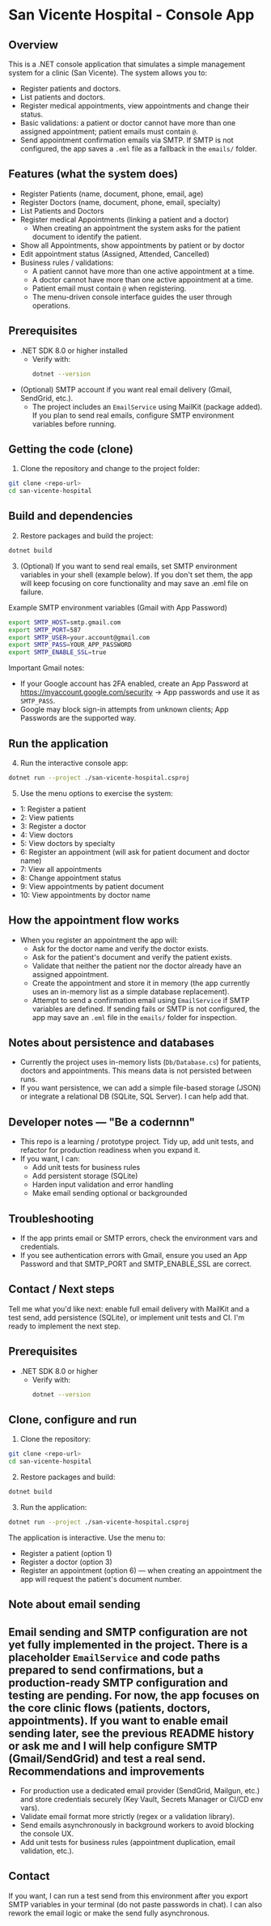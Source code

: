# San Vicente Hospital - Console App

Overview
--------
This is a .NET console application that simulates a simple management system for a clinic (San Vicente). The system allows you to:

- Register patients and doctors.
- List patients and doctors.
- Register medical appointments, view appointments and change their status.
- Basic validations: a patient or doctor cannot have more than one assigned appointment; patient emails must contain `@`.
- Send appointment confirmation emails via SMTP. If SMTP is not configured, the app saves a `.eml` file as a fallback in the `emails/` folder.

Features (what the system does)
--------------------------------
- Register Patients (name, document, phone, email, age)
- Register Doctors (name, document, phone, email, specialty)
- List Patients and Doctors
- Register medical Appointments (linking a patient and a doctor)
	- When creating an appointment the system asks for the patient document to identify the patient.
- Show all Appointments, show appointments by patient or by doctor
- Edit appointment status (Assigned, Attended, Cancelled)
- Business rules / validations:
	- A patient cannot have more than one active appointment at a time.
	- A doctor cannot have more than one active appointment at a time.
	- Patient email must contain `@` when registering.
	- The menu-driven console interface guides the user through operations.

Prerequisites
-------------
- .NET SDK 8.0 or higher installed
	- Verify with:
		```bash
		dotnet --version
		```
- (Optional) SMTP account if you want real email delivery (Gmail, SendGrid, etc.).
	- The project includes an `EmailService` using MailKit (package added). If you plan to send real emails, configure SMTP environment variables before running.

Getting the code (clone)
-------------------------
1. Clone the repository and change to the project folder:

```bash
git clone <repo-url>
cd san-vicente-hospital
```

Build and dependencies
----------------------
2. Restore packages and build the project:

```bash
dotnet build
```

3. (Optional) If you want to send real emails, set SMTP environment variables in your shell (example below). If you don't set them, the app will keep focusing on core functionality and may save an .eml file on failure.

Example SMTP environment variables (Gmail with App Password)
```bash
export SMTP_HOST=smtp.gmail.com
export SMTP_PORT=587
export SMTP_USER=your.account@gmail.com
export SMTP_PASS=YOUR_APP_PASSWORD
export SMTP_ENABLE_SSL=true
```

Important Gmail notes:
- If your Google account has 2FA enabled, create an App Password at https://myaccount.google.com/security → App passwords and use it as `SMTP_PASS`.
- Google may block sign-in attempts from unknown clients; App Passwords are the supported way.

Run the application
-------------------
4. Run the interactive console app:

```bash
dotnet run --project ./san-vicente-hospital.csproj
```

5. Use the menu options to exercise the system:
- 1: Register a patient
- 2: View patients
- 3: Register a doctor
- 4: View doctors
- 5: View doctors by specialty
- 6: Register an appointment (will ask for patient document and doctor name)
- 7: View all appointments
- 8: Change appointment status
- 9: View appointments by patient document
- 10: View appointments by doctor name

How the appointment flow works
-----------------------------
- When you register an appointment the app will:
	- Ask for the doctor name and verify the doctor exists.
	- Ask for the patient's document and verify the patient exists.
	- Validate that neither the patient nor the doctor already have an assigned appointment.
	- Create the appointment and store it in memory (the app currently uses an in-memory list as a simple database replacement).
	- Attempt to send a confirmation email using `EmailService` if SMTP variables are defined. If sending fails or SMTP is not configured, the app may save an `.eml` file in the `emails/` folder for inspection.

Notes about persistence and databases
-----------------------------------
- Currently the project uses in-memory lists (`Db/Database.cs`) for patients, doctors and appointments. This means data is not persisted between runs.
- If you want persistence, we can add a simple file-based storage (JSON) or integrate a relational DB (SQLite, SQL Server). I can help add that.

Developer notes — "Be a codernnn"
--------------------------------
- This repo is a learning / prototype project. Tidy up, add unit tests, and refactor for production readiness when you expand it.
- If you want, I can:
	- Add unit tests for business rules
	- Add persistent storage (SQLite)
	- Harden input validation and error handling
	- Make email sending optional or backgrounded

Troubleshooting
---------------
- If the app prints email or SMTP errors, check the environment vars and credentials.
- If you see authentication errors with Gmail, ensure you used an App Password and that SMTP_PORT and SMTP_ENABLE_SSL are correct.

Contact / Next steps
--------------------
Tell me what you'd like next: enable full email delivery with MailKit and a test send, add persistence (SQLite), or implement unit tests and CI. I'm ready to implement the next step.

Prerequisites
-------------
- .NET SDK 8.0 or higher
	- Verify with:
		```bash
		dotnet --version
		```
Clone, configure and run
------------------------
1. Clone the repository:

```bash
git clone <repo-url>
cd san-vicente-hospital
```

2. Restore packages and build:

```bash
dotnet build
```

3. Run the application:

```bash
dotnet run --project ./san-vicente-hospital.csproj
```

The application is interactive. Use the menu to:
- Register a patient (option 1)
- Register a doctor (option 3)
- Register an appointment (option 6) — when creating an appointment the app will request the patient's document number.

Note about email sending
------------------------
Email sending and SMTP configuration are not yet fully implemented in the project. There is a placeholder `EmailService` and code paths prepared to send confirmations, but a production-ready SMTP configuration and testing are pending. For now, the app focuses on the core clinic flows (patients, doctors, appointments). If you want to enable email sending later, see the previous README history or ask me and I will help configure SMTP (Gmail/SendGrid) and test a real send.
Recommendations and improvements
-------------------------------
- For production use a dedicated email provider (SendGrid, Mailgun, etc.) and store credentials securely (Key Vault, Secrets Manager or CI/CD env vars).
- Validate email format more strictly (regex or a validation library).
- Send emails asynchronously in background workers to avoid blocking the console UX.
- Add unit tests for business rules (appointment duplication, email validation, etc.).

Contact
-------
If you want, I can run a test send from this environment after you export SMTP variables in your terminal (do not paste passwords in chat). I can also rework the email logic or make the send fully asynchronous.